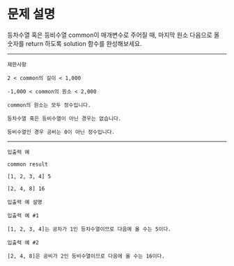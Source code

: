 # 문제 설명

등차수열 혹은 등비수열 common이 매개변수로 주어질 때, 마지막 원소 다음으로 올 숫자를 return 하도록 solution 함수를 완성해보세요.

---

```
제한사항

2 < common의 길이 < 1,000

-1,000 < common의 원소 < 2,000

common의 원소는 모두 정수입니다.

등차수열 혹은 등비수열이 아닌 경우는 없습니다.

등비수열인 경우 공비는 0이 아닌 정수입니다.
```

---

```
입출력 예

common result

[1, 2, 3, 4] 5

[2, 4, 8] 16

입출력 예 설명

입출력 예 #1

[1, 2, 3, 4]는 공차가 1인 등차수열이므로 다음에 올 수는 5이다.

입출력 예 #2

[2, 4, 8]은 공비가 2인 등비수열이므로 다음에 올 수는 16이다.
```
